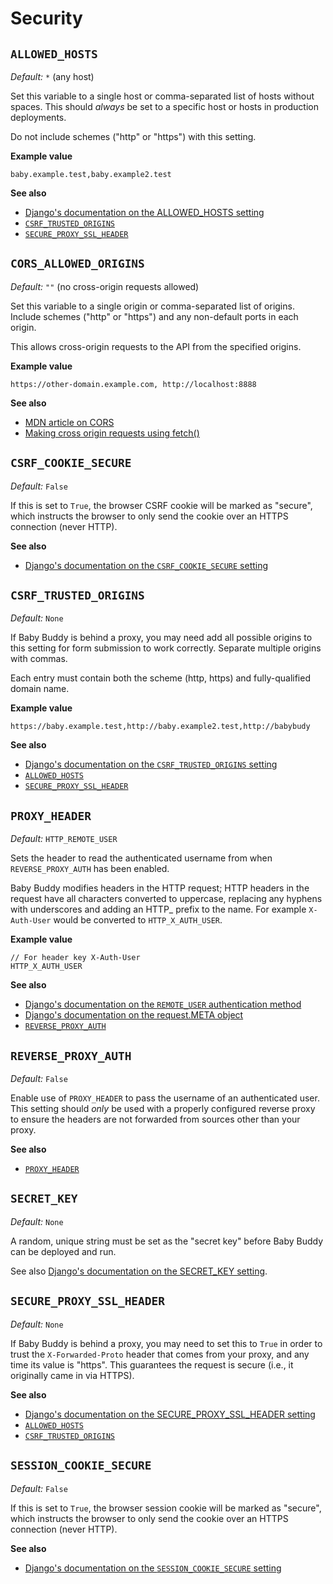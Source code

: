 # Security

## `ALLOWED_HOSTS`

_Default:_ `*` (any host)

Set this variable to a single host or comma-separated list of hosts without spaces.
This should _always_ be set to a specific host or hosts in production deployments.

Do not include schemes ("http" or "https") with this setting.

**Example value**

    baby.example.test,baby.example2.test

**See also**

- [Django's documentation on the ALLOWED_HOSTS setting](https://docs.djangoproject.com/en/5.0/ref/settings/#allowed-hosts)
- [`CSRF_TRUSTED_ORIGINS`](#csrf_trusted_origins)
- [`SECURE_PROXY_SSL_HEADER`](#secure_proxy_ssl_header)

## `CORS_ALLOWED_ORIGINS`

_Default:_ `""` (no cross-origin requests allowed)

Set this variable to a single origin or comma-separated list of origins. Include schemes
("http" or "https") and any non-default ports in each origin.

This allows cross-origin requests to the API from the specified origins.

**Example value**

    https://other-domain.example.com, http://localhost:8888

**See also**

- [MDN article on CORS](https://developer.mozilla.org/en-US/docs/Web/HTTP/CORS)
- [Making cross origin requests using fetch()](https://developer.mozilla.org/en-US/docs/Web/API/Fetch_API/Using_Fetch#making_cross-origin_requests)

## `CSRF_COOKIE_SECURE`

_Default:_ `False`

If this is set to `True`, the browser CSRF cookie will be marked as "secure", which instructs the browser to only send the cookie over an HTTPS connection (never HTTP).

**See also**

- [Django's documentation on the `CSRF_COOKIE_SECURE` setting](https://docs.djangoproject.com/en/5.0/ref/settings/#csrf-cookie-secure)

## `CSRF_TRUSTED_ORIGINS`

_Default:_ `None`

If Baby Buddy is behind a proxy, you may need add all possible origins to this setting
for form submission to work correctly. Separate multiple origins with commas.

Each entry must contain both the scheme (http, https) and fully-qualified domain name.

**Example value**

    https://baby.example.test,http://baby.example2.test,http://babybudy

**See also**

- [Django's documentation on the `CSRF_TRUSTED_ORIGINS` setting](https://docs.djangoproject.com/en/5.0/ref/settings/#std:setting-CSRF_TRUSTED_ORIGINS)
- [`ALLOWED_HOSTS`](#allowed_hosts)
- [`SECURE_PROXY_SSL_HEADER`](#secure_proxy_ssl_header)

## `PROXY_HEADER`

_Default:_ `HTTP_REMOTE_USER`

Sets the header to read the authenticated username from when
`REVERSE_PROXY_AUTH` has been enabled.

Baby Buddy modifies headers in the HTTP request; HTTP headers in the request have all characters converted to uppercase, replacing any hyphens with underscores and adding an HTTP\_ prefix to the name. For example `X-Auth-User` would be converted to `HTTP_X_AUTH_USER`.

**Example value**

    // For header key X-Auth-User
    HTTP_X_AUTH_USER

**See also**

- [Django's documentation on the `REMOTE_USER` authentication method](https://docs.djangoproject.com/en/5.0/howto/auth-remote-user/)
- [Django's documentation on the request.META object](https://docs.djangoproject.com/en/5.0/ref/request-response/#django.http.HttpRequest.META)
- [`REVERSE_PROXY_AUTH`](#reverse_proxy_auth)

## `REVERSE_PROXY_AUTH`

_Default:_ `False`

Enable use of `PROXY_HEADER` to pass the username of an authenticated user.
This setting should _only_ be used with a properly configured reverse proxy to
ensure the headers are not forwarded from sources other than your proxy.

**See also**

- [`PROXY_HEADER`](#proxy_header)

## `SECRET_KEY`

_Default:_ `None`

A random, unique string must be set as the "secret key" before Baby Buddy can
be deployed and run.

See also [Django's documentation on the SECRET_KEY setting](https://docs.djangoproject.com/en/5.0/ref/settings/#secret-key).

## `SECURE_PROXY_SSL_HEADER`

_Default:_ `None`

If Baby Buddy is behind a proxy, you may need to set this to `True` in order to
trust the `X-Forwarded-Proto` header that comes from your proxy, and any time
its value is "https". This guarantees the request is secure (i.e., it originally
came in via HTTPS).

**See also**

- [Django's documentation on the SECURE_PROXY_SSL_HEADER setting](https://docs.djangoproject.com/en/5.0/ref/settings/#secure-proxy-ssl-header)
- [`ALLOWED_HOSTS`](#allowed_hosts)
- [`CSRF_TRUSTED_ORIGINS`](#csrf_trusted_origins)

## `SESSION_COOKIE_SECURE`

_Default:_ `False`

If this is set to `True`, the browser session cookie will be marked as "secure", which instructs the browser to only send the cookie over an HTTPS connection (never HTTP).

**See also**

- [Django's documentation on the `SESSION_COOKIE_SECURE` setting](https://docs.djangoproject.com/en/5.0/ref/settings/#session-cookie-secure)
